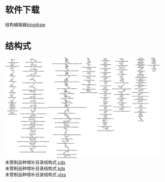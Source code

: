 # 软件下载
结构编辑器[kingdraw](http://www.kingdraw.cn/index?name=download)
# 结构式
![未管制品种增补目录结构式](https://github.com/Benzyl-titanium/Supplementary-Catalog-of-Uncontrolled-Varieties/blob/main/p_jpg.jpg)  
未管制品种增补目录结构式.[cdx](https://github.com/Benzyl-titanium/Supplementary-Catalog-of-Uncontrolled-Varieties/raw/main/%E6%9C%AA%E7%AE%A1%E5%88%B6%E5%93%81%E7%A7%8D%E5%A2%9E%E8%A1%A5%E7%9B%AE%E5%BD%95.cdx)  
未管制品种增补目录结构式.[kdx](https://github.com/Benzyl-titanium/Supplementary-Catalog-of-Uncontrolled-Varieties/raw/main/%E6%9C%AA%E7%AE%A1%E5%88%B6%E5%93%81%E7%A7%8D%E5%A2%9E%E8%A1%A5%E7%9B%AE%E5%BD%95.kdx)  
未管制品种增补目录结构式.[xlxs](https://github.com/Benzyl-titanium/Supplementary-Catalog-of-Uncontrolled-Varieties/raw/main/%E6%9C%AA%E7%AE%A1%E5%88%B6%E5%93%81%E7%A7%8D%E5%A2%9E%E8%A1%A5%E7%9B%AE%E5%BD%95.xlsx)
